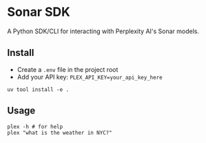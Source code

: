 # Sonar SDK

A Python SDK/CLI for interacting with Perplexity AI's Sonar models.

## Install
   - Create a `.env` file in the project root
   - Add your API key: `PLEX_API_KEY=your_api_key_here`

```
uv tool install -e .
```

## Usage

   ```
   plex -h # for help 
   plex "what is the weather in NYC?" 
   ```
